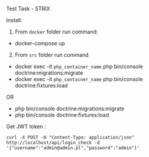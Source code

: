 Test Task - STRIX

Install:
1) From `docker` folder run command:
- docker-compose up
2) From `src` folder run command
-  docker exec -it `php_container_name` php bin/console doctrine:migrations:migrate
-  docker exec -it `php_container_name` php bin/console doctrine:fixtures:load


OR

- php bin/console doctrine:migrations:migrate
- php bin/console doctrine:fixtures:load


Get JWT token :

`curl -X POST -H "Content-Type: application/json" http://localhost/api/login_check -d '{"username":"admin@admin.pl","password":"admin"}'`